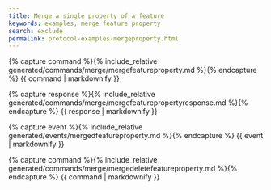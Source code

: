```yaml
---
title: Merge a single property of a feature 
keywords: examples, merge feature property 
search: exclude 
permalink: protocol-examples-mergeproperty.html
---
```


{% capture command %}{% include_relative generated/commands/merge/mergefeatureproperty.md %}{% endcapture %} {{ command
| markdownify }}

{% capture response %}{% include_relative generated/commands/merge/mergefeaturepropertyresponse.md %}{% endcapture %} {{
response | markdownify }}

{% capture event %}{% include_relative generated/events/mergedfeatureproperty.md %}{% endcapture %} {{ event |
markdownify }}

{% capture command %}{% include_relative generated/commands/merge/mergedeletefeatureproperty.md %}{% endcapture %} {{
command | markdownify }}


